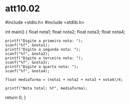 # att10.02

#include <stdio.h>
#include <stdlib.h>

int main() {
	float nota1;
	float nota2;
	float nota3;
	float nota4;
	
	
	printf("Digite a primeira nota: ");
	scanf("%f", &nota1);
	printf("Digite a segunda nota: ");
	scanf("%f", &nota2);
	printf("Digite a terceira nota: ");
	scanf("%f", &nota3);
	printf("Digite a quarta nota: ");
	scanf("%f", &nota4);
	
	float mediaTurma = (nota1 + nota2 + nota3 + nota4)/4;
	
	printf("Nota total: %f", mediaTurma);
	
return 0;
}
